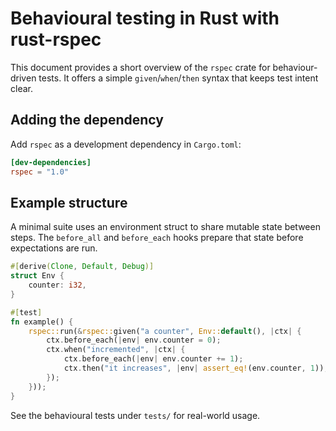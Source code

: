 # Behavioural testing in Rust with rust-rspec

This document provides a short overview of the `rspec` crate for
behaviour-driven tests. It offers a simple `given`/`when`/`then` syntax that
keeps test intent clear.

## Adding the dependency

Add `rspec` as a development dependency in `Cargo.toml`:

```toml
[dev-dependencies]
rspec = "1.0"
```

## Example structure

A minimal suite uses an environment struct to share mutable state between
steps. The `before_all` and `before_each` hooks prepare that state before
expectations are run.

```rust
#[derive(Clone, Default, Debug)]
struct Env {
    counter: i32,
}

#[test]
fn example() {
    rspec::run(&rspec::given("a counter", Env::default(), |ctx| {
        ctx.before_each(|env| env.counter = 0);
        ctx.when("incremented", |ctx| {
            ctx.before_each(|env| env.counter += 1);
            ctx.then("it increases", |env| assert_eq!(env.counter, 1));
        });
    }));
}
```

See the behavioural tests under `tests/` for real-world usage.
